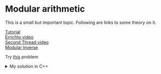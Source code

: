 # Modular arithmetic
This is a small but important topic. Following are links to some theory on it.

[Tutorial](https://codeforces.com/blog/entry/72527)\
[Errichto video](https://www.youtube.com/watch?v=-OPohCQqi_E)\
[Second Thread video](https://www.youtube.com/watch?v=KfTcd0dg0DI)\
[Modular Inverse](https://cp-algorithms.com/algebra/module-inverse.html)

Try [this](https://open.kattis.com/problems/modulararithmetic) problem

<details>
  <summary>My solution in C++</summary>
  
  ```c++
  // https://open.kattis.com/problems/modulararithmetic
  #include <bits/stdc++.h>
  #define IOS ios::sync_with_stdio(0); cin.tie(0); cout.tie(0);
  using namespace std;
  using ll = long long;

  // Modular inverse exists iff a, MOD are coprime

  // Using binary exponentiation
      // inv(a) = a^(MOD-2)
      // works only when MOD is prime
      // see Fermat's little theorem
  ll expo(ll A, ll B, ll MOD) {      // A^B % MOD
      ll res = 1;
      A %= MOD;
      while(B > 0) {
          if(B & 1) res = res * A % MOD;
          A = A * A % MOD;
          B >>= 1;
      }
      return res;
  }

  // Using Extended Euclidean algorithm
      // inv(a, MOD) = -(MOD/a) * inv(MOD, a) % MOD
      // Proof := https://cp-algorithms.com/algebra/module-inverse.html#toc-tgt-4
      // works when a and MOD are coprime
  ll inv(ll a, ll m) {        // inv(a, MOD)
      a %= m; 
      if(a == 1) return 1;
      return m - inv(m, a) * m / a;
  } 

  int solve(ll MOD) {
      ll a, b, ans; char c;
      cin >> a >> c >> b;
      a %= MOD;
      b %= MOD;
      if(c == '+') ans = a+b;
      if(c == '-') ans = a-b+MOD;
      if(c == '*') ans = a*b;
      if(c == '/') {
          if(__gcd(b, MOD) > 1) return cout << -1 << endl, 0;
          ans = a * inv(b, MOD);
      }
      ans %= MOD;
      cout << ans << endl;
      return 0;
  }

  int32_t main() {
      IOS;
      int Q; ll MOD;
      while(cin >> MOD >> Q, MOD)
          while(Q--) solve(MOD);
      return 0;
  }
  ```
</details>
